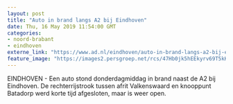 ```yaml
---
layout: post
title: "Auto in brand langs A2 bij Eindhoven"
date: Thu, 16 May 2019 11:54:00 GMT
categories: 
- noord-brabant 
- eindhoven 
externe_link: "https://www.ad.nl/eindhoven/auto-in-brand-langs-a2-bij-eindhoven~a2461e6f/"
feature_image: "https://images2.persgroep.net/rcs/47Hb0jk5hEEkyrv69T5kKg01GBs/diocontent/148518366/_fitwidth/400/?appId=21791a8992982cd8da851550a453bd7f&quality=0.7"
---
```


EINDHOVEN - Een auto stond donderdagmiddag in brand naast de A2 bij Eindhoven. De rechterrijstrook tussen afrit Valkenswaard en knooppunt Batadorp werd korte tijd afgesloten, maar is weer open.

